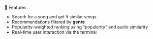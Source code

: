 📌 Features

- Search for a song and get 5 similar songs
- Recommendations filtered by **genre**
- Popularity-weighted ranking using “popularity” and audio similarity
- Real-time user interaction via the terminal

